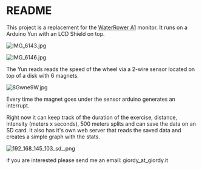 # README #

This project is a replacement for the [WaterRower A1](https://www.waterrower.it/wra1.php) monitor. It runs on a Arduino Yun with an LCD Shield on top.

![IMG_6143.jpg](https://bitbucket.org/repo/XdXBrG/images/1518004658-IMG_6143.jpg)

![IMG_6146.jpg](https://bitbucket.org/repo/XdXBrG/images/3418155426-IMG_6146.jpg)

The Yun reads reads the speed of the wheel via a 2-wire sensor located on top of a disk with 6 magnets.

![8Gwne9W.jpg](https://bitbucket.org/repo/XdXBrG/images/2013458362-8Gwne9W.jpg)  

Every time the magnet goes under the sensor arduino generates an interrupt.

Right now it can keep track of the duration of the exercise, distance, intensity (meters x seconds), 500 meters splits and can save the data on an SD card. It also has it's own web server that reads the saved data and creates a simple graph with the stats.

![192_168_145_103_sd_.png](https://bitbucket.org/repo/XdXBrG/images/2373117926-192_168_145_103_sd_.png)

if you are interested please send me an email: giordy_at_giordy.it